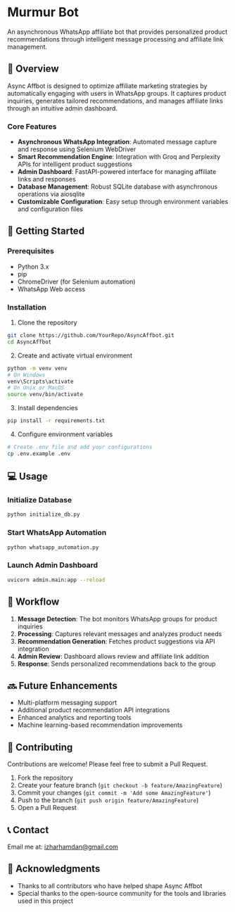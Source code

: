 # Murmur Bot

An asynchronous WhatsApp affiliate bot that provides personalized product recommendations through intelligent message processing and affiliate link management.

## 🎯 Overview

Async Affbot is designed to optimize affiliate marketing strategies by automatically engaging with users in WhatsApp groups. It captures product inquiries, generates tailored recommendations, and manages affiliate links through an intuitive admin dashboard.

### Core Features

- **Asynchronous WhatsApp Integration**: Automated message capture and response using Selenium WebDriver
- **Smart Recommendation Engine**: Integration with Groq and Perplexity APIs for intelligent product suggestions
- **Admin Dashboard**: FastAPI-powered interface for managing affiliate links and responses
- **Database Management**: Robust SQLite database with asynchronous operations via aiosqlite
- **Customizable Configuration**: Easy setup through environment variables and configuration files

## 🚀 Getting Started

### Prerequisites

- Python 3.x
- pip
- ChromeDriver (for Selenium automation)
- WhatsApp Web access

### Installation

1. Clone the repository
```bash
git clone https://github.com/YourRepo/AsyncAffbot.git
cd AsyncAffbot
```

2. Create and activate virtual environment
```bash
python -m venv venv
# On Windows
venv\Scripts\activate
# On Unix or MacOS
source venv/bin/activate
```

3. Install dependencies
```bash
pip install -r requirements.txt
```

4. Configure environment variables
```bash
# Create .env file and add your configurations
cp .env.example .env
```

## 💻 Usage

### Initialize Database
```bash
python initialize_db.py
```

### Start WhatsApp Automation
```bash
python whatsapp_automation.py
```

### Launch Admin Dashboard
```bash
uvicorn admin.main:app --reload
```

## 🔄 Workflow

1. **Message Detection**: The bot monitors WhatsApp groups for product inquiries
2. **Processing**: Captures relevant messages and analyzes product needs
3. **Recommendation Generation**: Fetches product suggestions via API integration
4. **Admin Review**: Dashboard allows review and affiliate link addition
5. **Response**: Sends personalized recommendations back to the group


## 🔜 Future Enhancements

- Multi-platform messaging support
- Additional product recommendation API integrations
- Enhanced analytics and reporting tools
- Machine learning-based recommendation improvements

## 🤝 Contributing

Contributions are welcome! Please feel free to submit a Pull Request.

1. Fork the repository
2. Create your feature branch (`git checkout -b feature/AmazingFeature`)
3. Commit your changes (`git commit -m 'Add some AmazingFeature'`)
4. Push to the branch (`git push origin feature/AmazingFeature`)
5. Open a Pull Request


## 📞 Contact

Email me at: izharhamdan@gmail.com

## 🙏 Acknowledgments

- Thanks to all contributors who have helped shape Async Affbot
- Special thanks to the open-source community for the tools and libraries used in this project
